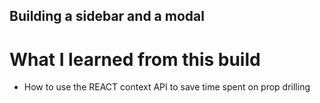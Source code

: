 ## Building a sidebar and a modal

# What I learned from this build

- How to use the REACT context API to save time spent on prop drilling
